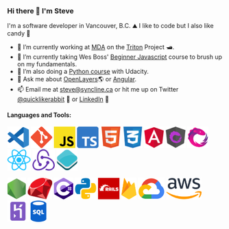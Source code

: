 ### Hi there 👋 I'm Steve

I'm a software developer in Vancouver, B.C. ⛰ I like to code  but I also like candy 🍬

- 🔭 I’m currently working at [MDA](https://www.mdacorporation.com/) on the [Triton](https://www.prnewswire.com/news-releases/mda-to-provide-maritime-command-and-control-solution-to-nato-665650633.html) Project 🛥. 
- 🌱 I’m currently taking Wes Boss' [Beginner Javascript](https://github.com/quicklikerabbit/beginner-javascript) course to brush up on my fundamentals. 
- 🌱 I’m also doing a [Python course](https://github.com/Pierian-Data/Complete-Python-3-Bootcamp) with Udacity. 
- 💬 Ask me about [OpenLayers](https://github.com/openlayers/openlayers)🌎   or [Angular](https://github.com/angular/angular).
- 📫 Email me at [steve@syncline.ca](mailto:steve@syncline.ca) or hit me up on Twitter [@quicklikerabbit](https://twitter.com/quicklikerabbit) 🦜 or [LinkedIn](https://www.linkedin.com/in/sdrpengmeng/) 💼

#### Languages and Tools:
<p>
  <img href="https://code.visualstudio.com/" src="https://github.com/quicklikerabbit/quicklikerabbit/blob/master/vscode.png" alt="VS Code" height="50"/>
  <img src="https://github.com/quicklikerabbit/quicklikerabbit/blob/master/git.png" alt="Git" height="50"/>
  <img src="https://github.com/quicklikerabbit/quicklikerabbit/blob/master/js.png" alt="JavaScript" height="50"/>
  <img src="https://github.com/quicklikerabbit/quicklikerabbit/blob/master/typescript.png" alt="Typescript" height="50"/>
  <img src="https://github.com/quicklikerabbit/quicklikerabbit/blob/master/html.png" alt="HTML" height="50"/>
  <img src="https://github.com/quicklikerabbit/quicklikerabbit/blob/master/css.png" alt="CSS" height="50"/>
  <img src="https://github.com/quicklikerabbit/quicklikerabbit/blob/master/angular.png" alt="Angular" height="50"/>
  <img src="https://github.com/quicklikerabbit/quicklikerabbit/blob/master/ngrx.png" alt="NgRx" height="50"/>
  <img src="https://github.com/quicklikerabbit/quicklikerabbit/blob/master/rxjs.png" alt="RxJS" height="50"/>
  <img src="https://github.com/quicklikerabbit/quicklikerabbit/blob/master/react.png" alt="React" height="50"/>
  <img src="https://github.com/quicklikerabbit/quicklikerabbit/blob/master/redux.png" alt="Redux" height="50"/>
  <img src="https://github.com/quicklikerabbit/quicklikerabbit/blob/master/openlayers.png" alt="OpenLayers" height="50"/>
</p>
<p>
  <img src="https://github.com/quicklikerabbit/quicklikerabbit/blob/master/node.png" alt="Node.js" height="50"/>
  <img src="https://github.com/quicklikerabbit/quicklikerabbit/blob/master/ruby.png" alt="Ruby" height="50"/>
  <img src="https://github.com/quicklikerabbit/quicklikerabbit/blob/master/c-sharp.png" alt="C-Sharp" height="50"/>
  <img src="https://github.com/quicklikerabbit/quicklikerabbit/blob/master/python.png" alt="Python" height="50"/>
  <img src="https://github.com/quicklikerabbit/quicklikerabbit/blob/master/rails.png" alt="Ruby on Rails" height="50"/>
  <img src="https://github.com/quicklikerabbit/quicklikerabbit/blob/master/firebase.png" alt="Firebase" height="50"/>
  <img src="https://github.com/quicklikerabbit/quicklikerabbit/blob/master/google-cloud.png" alt="Google Cloud" height="50"/>
  <img src="https://github.com/quicklikerabbit/quicklikerabbit/blob/master/aws.png" alt="Amazon Web Services" height="50"/>
  <img src="https://github.com/quicklikerabbit/quicklikerabbit/blob/master/heroku.png" alt="Heroku" height="50"/>
  <img src="https://github.com/quicklikerabbit/quicklikerabbit/blob/master/sql.png" alt="SQL" height="50"/>
</p>

